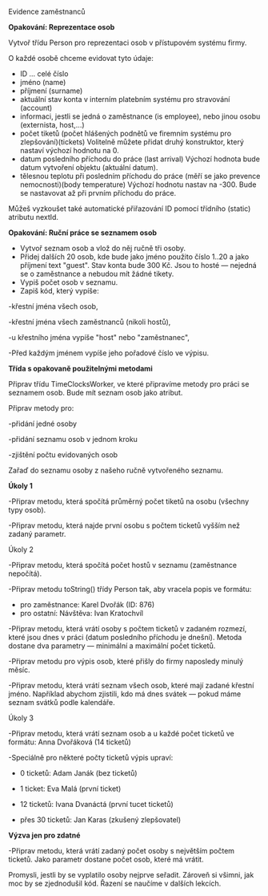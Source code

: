 Evidence zaměstnanců

**Opakování: Reprezentace osob**
﻿

Vytvoř třídu Person pro reprezentaci osob v přístupovém systému firmy.

O každé osobě chceme evidovat tyto údaje:

- ID … celé číslo
- jméno (name)
- příjmení (surname)
- aktuální stav konta v interním platebním systému pro stravování (account)
- informaci, jestli se jedná o zaměstnance (is employee), nebo jinou osobu (externista, host,...)
- počet tiketů (počet hlášených podnětů ve firemním systému pro zlepšování)(tickets) Volitelně můžete přidat druhý konstruktor, který nastaví výchozí hodnotu na 0.
- datum posledního příchodu do práce (last arrival) Výchozí hodnota bude datum vytvoření objektu (aktuální datum).
- tělesnou teplotu při posledním příchodu do práce (měří se jako prevence nemocnosti)(body temperature) Výchozí hodnotu nastav na -300. Bude se nastavovat až při prvním příchodu do práce.
﻿

Můžeš vyzkoušet také automatické přiřazování ID pomocí třídního (static) atributu nextId.

**Opakování: Ruční práce se seznamem osob**
- Vytvoř seznam osob a vlož do něj ručně tři osoby.
- Přidej dalších 20 osob, kde bude jako jméno použito číslo 1..20 a jako příjmení text "guest". Stav konta bude 300 Kč. Jsou to hosté — nejedná se o zaměstnance a nebudou mít žádné tikety.
- Vypiš počet osob v seznamu.
- Zapiš kód, který vypíše:

-křestní jména všech osob,

-křestní jména všech zaměstnanců (nikoli hostů),

-u křestního jména vypíše "host" nebo "zaměstnanec",

-Před každým jménem vypíše jeho pořadové číslo ve výpisu.


**Třída s opakovaně použitelnými metodami**
﻿

Připrav třídu TimeClocksWorker, ve které připravíme metody pro práci se seznamem osob. Bude mít seznam osob jako atribut.


Připrav metody pro:

-přidání jedné osoby

-přidání seznamu osob v jednom kroku

-zjištění počtu evidovaných osob
﻿

Zařaď do seznamu osoby z našeho ručně vytvořeného seznamu.

**Úkoly 1**

-Připrav metodu, která spočítá průměrný počet tiketů na osobu (všechny typy osob).

-Připrav metodu, která najde první osobu s počtem ticketů vyšším než zadaný parametr.

Úkoly 2

-Připrav metodu, která spočítá počet hostů v seznamu (zaměstnance nepočítá).

-Připrav metodu toString() třídy Person tak, aby vracela popis ve formátu:
- pro zaměstnance: Karel Dvořák (ID: 876)
- pro ostatní: Návštěva: Ivan Kratochvíl

-Připrav metodu, která vrátí osoby s počtem ticketů v zadaném rozmezí, které jsou dnes v práci (datum posledního příchodu je dnešní). Metoda dostane dva parametry — minimální a maximální počet ticketů.

-Připrav metodu pro výpis osob, které přišly do firmy naposledy minulý měsíc.

-Připrav metodu, která vrátí seznam všech osob, které mají zadané křestní jméno.
Například abychom zjistili, kdo má dnes svátek — pokud máme seznam svátků podle kalendáře.
﻿

Úkoly 3

-Připrav metodu, která vrátí seznam osob a u každé počet ticketů ve formátu:
Anna Dvořáková (14 ticketů)

-Speciálně pro některé počty ticketů výpis upraví:

- 0 ticketů: Adam Janák (bez ticketů)

- 1 ticket: Eva Malá (první ticket)

- 12 ticketů: Ivana Dvanáctá (první tucet ticketů)

- přes 30 ticketů: Jan Karas (zkušený zlepšovatel)

**Výzva jen pro zdatné**

-Připrav metodu, která vrátí zadaný počet osoby s největším počtem ticketů. Jako parametr dostane počet osob, které má vrátit.

Promysli, jestli by se vyplatilo osoby nejprve seřadit. Zároveň si všimni, jak moc by se zjednodušil kód. Řazení se naučíme v dalších lekcích. 